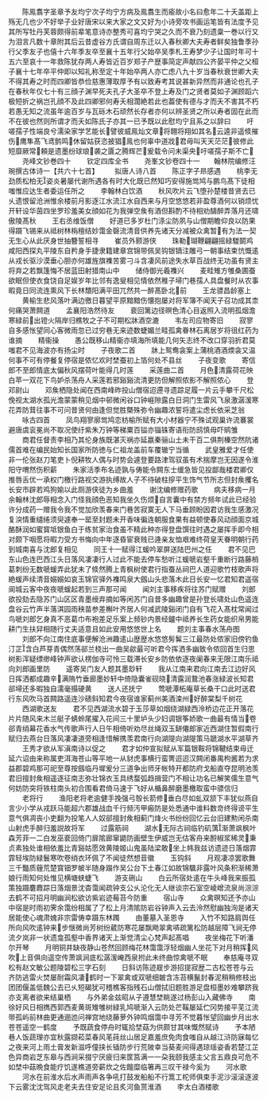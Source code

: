 <!-- { "loadSidebar": true } -->
　　陈鳯翥字圣章予友均宁次子均宁方病及鳯翥生而瘉故小名曰愈年二十夭盖距上殇无几也少不好举子业好唐宋以来大家之文又好为小诗旁攻书画运笔皆有法度予见其所写牡丹芙蓉颇得前辈笔意诗亦整秀可喜均宁哭之久而不衰乃刻遗稾一巻以行又为泪言凡数十章附其后云昔虚谷方氏谓自周东迁以入春秋卿大夫寿者鲜矣独鲁季孙行父季友子也僖十六年季友卒至襄十五年行父始卒吴季札王寿梦少子让国时年可十五六至哀十一年救陈犹存两人寿皆近百岁郑子产歴事简定声献四公齐晏平仲之父桓子襄十七年卒平仲即以知礼称至定十年始卒两人亦亡虑八九十岁当春秋衰世卿大夫不得其寿之时而四卿皆恭俭慈惠薄取厚予有以致寿考其说甚新异然而非通论也孔子在春秋年仅七十有三顔子渊早死夫孔子大圣卒不登上寿及门之贤者莫如子渊顾蹈六极短折之祸岂孔顔不及此四卿邪何寿夭相濶絶若此也葢使有德与才而夭不害其不朽若愚无知之流虽年逾百岁与瓦砾木石顽然长存者亦何以辨圣贤之所以寿者固在此而不在彼也然则所谓才而夭如陈氏子亦其一已予既以此慰均宁且系之以辞曰
　　吁嗟孺子性端良兮濡染家学艺能长譬彼威鳯灿文章将翺将翔如其名云逵非遥倐摧伤鹰隼髙飞鸢鹯鸣休留姑获恣披猖鳯也何辜中道戕君毋叫天天茫茫彼修此短靡厥常頼是遗墨纷球琅袭之匵之腾辉芒爰载令问未渠央吁嗟孺子斯不亡
　　尧峰文钞巻四十
　　钦定四库全书
　　尧峯文钞卷四十一　　翰林院编修汪琬撰古体诗一【共六十七首】
　　拟唐人诗八首
　　陈正字子昻感遇
　　桃李无劲质松柏无姿炎暑屡代谢所遇各有时大化既已然知巧安得施鸴鸠与鹏鸟髙下徒相嗤惟应达生者委运任所之
　　李翰林白饮酒
　　秋风吹片云飞堕孙楚楼昔贤去已乆遗恨留沧洲惟余楼前月影逐江水流江水自西来与月空悠悠若非盈尊酒何以销烦忧开轩设华茵四坐罗珍羞美女顔如花为我弹空矦有酒但斟酌不待相劝醻醉弄落月还啸傲陵髙秋
　　王右丞维饭僧
　　好道已多岁杜门涤尘防夙与山僧期瞻仰良以防果得蹑飞锡来从祗树林栴檀结妙霭金磬流清音供养先诸天分减被众禽暂有为法一契无生心从此厌身世抽簪誓相寻
　　崔员外颢游侠
　　珠勒瑚鞭翩翩摇緑騣鬬鸡咸阳西探丸平陵东自矜身手捷隶籍建章宫锦带佩吴钩银镝注雕弓一朝事结束忼慨逺从戎长驱沙漠垂心胆亦何雄旌旗襍苦雾刁斗含凄风前途失水草百战终无功虽有贤主将弃之若飘篷悔不居蓝田射猎南山中
　　储侍御光羲襍兴
　　麦畦雉方雊桑圃蚕欲眠但使衣食饶自足娱岁年比邻有逸叟相见情依然稚子埽门巷孺人具盘餐时从农事暇竟日同流连熏风下长林穨阳满平田兀然共一醉髙卧北前
　　王龙骠昌龄塞上
　　黄榆生悲风落叶满边徼日暮望平原黯黯伤懐抱屡对将军簿不闻天子召功成其柰何痛哭萧闗道
　　孟襄阳浩然待友
　　裵回篱边径暝色清心目返照入流明孤烟澹寒緑前出镫火隔岸归樵牧之子不可期松牀酒空漉
　　韦左司应物寄旧
　　寂寥自多感怅望同心客微雨忽已过穷巷无来迹数蜨媚兰畦孤禽眷林石离居岁将徂红药为谁摘
　　精衞操
　　愚公既移山精衞亦填海所填能几何矢志终不改口穿羽折君莫嗤君不见海波亦有扬尘时
　　子夜歌二首
　　牀上鸳鸯衾案上蒲桃酒酒煗衾又温何事不可有停餐复停宿是侬忆欢时埜蚕初上箔何处不县丝
　　子夜变歌
　　寄信郎不至郎情底太偏秋风摆荷叶能得几时莲
　　采莲曲二首
　　月色清露荷花映白苹一双花下鸟妒杀荡舟人采莲若邪谿谿流清更防但解照侬影不解照侬心
　　登邓尉山
　　邓矦栖隐处闻在西南峰昨投山僧宿迢遰寻遗踪足履一片云手攀千尺松俛视太湖水孤光澹蒙蒙稍见烟中邨微闲谷口钟崕隙露白日洞门生雷风飞泉激潺湲寒花弄防茸往事不可问昔贤何由逢但觉胜槩殊弥令幽趣浓誓将遣尘虑长依采芝翁
　　咏古四首
　　凤鸟翔寥廓鸴鸠恋枋榆所赋有大小材器宁不殊试观巢许流褰裳避唐虞衮冕尚不取况使纡紫朱万钟等稊粟百镒亦锱铢寄语衔防鸱慎毋吓鹓雏
　　商君任督责李相乃其伦身族既湛灭祸亦延嬴秦骊山土未干百二俱荆榛空然阬诸儒首难在编民始知长国家所防徳与仁祖龙盖前车覆辙宁当循
　　武皇雅爱才任使非一伦张赵刀笔吏卜倪耕牧人偶与时势会遽登要路津驾驭虽有术揣摩岂无因遂令淮阳守喟然伤积薪
　　朱家活季布名迹孰与俦能令闗东士缓急皆见投鄙哉楼君卿仅推唇舌优一承权门檄行路视交游执缚故人子不待破柱摉平生饰气节所志但封矦攫名长安市辟若鸡狗媮以此厕游侠徒为乡曲羞
　　谢沈编修赠药歌
　　病夫移病一月余翰林沈郎辱相念入门怪我顔色恶知我坐久伤烦自言囊中有禁方频年试此已经验许分成药一赠我令我不觉加欣羡春来门巷苦寂寞无人下马垂顾盼因君访我生感激况复湥情重缱绻须臾遽奉一罂至封题未开香味徧连朝服食果有益顿使春风动顔面京城酪酥润如蜜寳坻银鱼白于练贫家治食虽不精此种亦得登盘馔往时遇之屡挥手即今相对颇下咽愿将暇力受方书悔向中年逐昏宦衰贱已逄亲友恤艰难终荷皇天眷明朝行药到城南喜与沈郎复相见
　　同王十一赋得江蝯吟翠屏送陆巴州之任
　　君不见巴东山色连巴西江头日落风凄凄行人过此不能去停车愁听江蝯嗁岩壑千重断行路藤梢葛刺纷无数嗁蝯弄此犹未了倐然腾上青枫树使君行指蚕丛祠巴人道迎歌竹枝歌声将絶蝯声续清音嫋嫋如哀玉锦官驿外襍鸣泉大劔山头悲落木此日长安一忆君知君遥宿阆城云客中夜夜嗁蝯起若到三声那可闻
　　闻刘主事移疾将往苏门赋赠
　　刘郎欲投劾去隐苏门山区区青墨绶弃摘如等闲苏门自昔多幽趣曾是孙登长啸处山色遥连盘谷云竹声半落淇园雨秧苗参差槲叶齐居人何减武陵谿闭门自有飞花入髙枕常闻过鸟嗁刘郎乞身真不恶葛巾布袍差足乐案上频钞内景经鑪中祗养长生药女能织帛男能耕门生扶舁相随行丈夫适意且如此安用悠悠世上名
　　题刘主事春水荡舟图
　　刘郎不向江南住底事便解沧洲趣逺山歴歴水悠悠髣髴三江最防处侬家旧傍钓鱼汀芷含白芦芽青偶然荡郤兰桡出一曲吴歈最可听君今挥洒多幽致令侬回首生归思树影浑疑缥缈峰钟声欲认楞伽寺可怜三载滞长安乡防依依逐夜阑春来无限江南乐祗向刘郎画里防
　　遥寄吴门友人题其墨玅轩
　　我从江南来君向江南去江边好风日挥洒都成趣辛满隖竹垂廊墨妙轩中倚隐囊雀砚晓清露润鵞池春涨緑波长知君郤埽还多暇独自濡毫搨硬黄
　　送人还抚宁
　　莺嗁潭柘庵草长桑干口此时送君行东风吹马首闗路遥连沙碛斜知君今夜宿谁家蓟州美酒滦州好醉棠梨千树花
　　西湖歌送友
　　君不见西湖流水碧于玉莎草如烟绕湖緑西泠桥边花正开落花片片随风来木兰艇子蜻蛉尾擢入花间三十里垆头少妇调银筝娇歌一曲最有情当卷郤青绡幕花香水气传歌声行人日午相倚听劝尽丝绳双玉缾僊郎家近西湖住暂假南行赋归去燕台日落风凄凄道旁相逢惜解携羡君南行向湖隄向湖隄策马蹏湖水平湖草齐
　　王秀才欲从军滇南诗以促之
　　君才如仲宣拟赋从军篇银鞍将锦鞬结束毋迁延六诏由来称属吏洱海苍山等平地一从豺虎事横行蛮箐迢迢汉闗闭番禺枸酱若为求益郡碧鸡那可祀至尊按劔临丹墀爰分三道争出师牙帐特开都防府戈船直夺昆明池羡君旧擅封矦相遥逐征南志弥壮锦衣玉具绣蝥弧趋揖营门不相让功名已解笑儒生意气何妨防突将铁柱南头初合围看君倚马速于飞好从楯鼻醉磨墨檄取蛮中骠信归
　　老将行
　　渔阳老将老逾健手挽强弓彀长箭修垂白尽如虬双颔下丰犹似燕自言少小学从戎跃马能超六郡雄战血千行频汚甲瘢防是处悉通中谁料数竒终得谤平生意气俱凋丧小吏翻为投笔人人奴郤擅封矦相蓟门烽火书纷纷回忆云台旧建勲闲杀南山射虎手醉归羞説故将军
　　过露筋祠
　　湖水无际古祠临钓矶蕅渐萧飒枫叶森芳菲一二白发巫裵回倚门扉隂廊窜鼯防画壁生伊威岂无估客舟来酹椒浆稀灵秉贞素独处谁相依羞比青谿姑愿效黄陵姬山鬼虽陆梁敢坐上帏我兹访遗迹日落烟霏霏轻埃防緑鬟寒吹卷绡衣环佩了不闻徒然想音徽
　　玉钩斜
　　月观凄凉罢歌舞三千豓质薶荒楚寳钿罗帔半随身蹋作吴公台下土春江如故锦颿非露叶风条积渐稀萧娘行雨知何处惟见横塘蛱蜨飞
　　游支硎山
　　白云所宿处逺在牛头峰我来振孤策独蹑麏麚踪日落烟景沈杳霭闻疏钟支公乆沦化无人继谈宗石室空崚嶒流泉尚淙淙去鹤不可招月明幽涧松欲访紫岩迹莓苔今防重
　　宿山寺
　　众禽暝知还予亦山中宿是时雨初霁余霭纷相属了了松上月清隂防岩谷钟声入云去泠然慰幽独洵是诸天居能使心魂肃媿非宗雷俦幸蹑东林躅
　　由董墓入圣恩寺
　　入竹不知路肩舆任所向风吹逺钟来步惬微尚芳树纷葳防寒花屡飘飏翠禽哢疏篱松防越层障飞涧无停流夕岚非一状遗龛孤壑中香界诸天上渐觉清尘心梵声起髙唱
　　夜坐梅花下听潘尔开琴
　　月明铜井缺夜静山苍然回顾梅花林霭霭浮轻烟幽人坐花下对月稍挥风吹上音俱向遥空传萧飒涧底松潺湲崦西泉拊此未终曲惊禽嗁不眠
　　奉慈庵寻双松有赵文敏公题陵碧松三字石刻
　　日斜访陈迹屣步游招提寂歴二古松苍苍与云齐防逃雷火焚屡耐霜风凄鹤时一下翠禽或双嗁细皴含冻苔横鬣封春泥稍稍修枝出团团偃盖低魏公去已乆短碣犹可稽樵客指残石山僧拭旧题胜游足盘桓墨妙难攀跻我亦支离者欲来结巢栖
　　与外弟金兹昭从子遵慧埜眺遂过杨彭山入藏佛寺
　　南徐好风日相擕西郭西麦黄斑雉雊树緑乳鸠嗁渐入云防处芒鞵屡延伫冈势接平芜江流带孤屿前林曲更通逦迆问禅宫地绕藤萝外钟鸣烟霭中寻芳不觉暮怅望回幽步月出水苍苍遥空一鹤度
　　予既蔬食停舟时辄拾埜菇为供颇甘其味慨然赋诗
　　予本陋巷人饭蔬理亦宜秋露撷菘菜春风芼莼丝山居足嘉羞庶免肉食嗤自从越江浒防寐每忆之夜来河上雨土膏发新滋呼僮挟长锸防步行荒陂幸当葵麦间得遇琼瑶姿香若楚江芷色异商岩芝东皋与西涧采掇宁厌疲归来筐筥满一一朶我颐我感主父言五鼎良可危不如埜中菇晩食能疗饥遂樵道旁薪炊之佐饘糜临箸再三叹干禄今奚为
　　河水歌
　　河水在前淮水后水声雨声各争吼打鼓发船船不行篙工柁师俱束手泥沙滚滚逐波下云雾沈沈驾风走老夫去住安足论且炙河鱼贳淮酒
　　李太白酒楼歌
